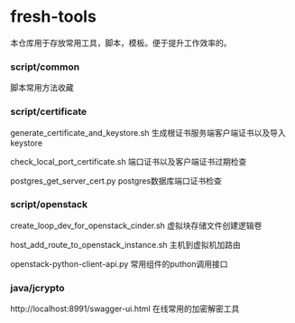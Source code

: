 # fresh-tools

本仓库用于存放常用工具，脚本，模板。便于提升工作效率的。

### script/common

脚本常用方法收藏

### script/certificate

generate_certificate_and_keystore.sh 生成根证书服务端客户端证书以及导入keystore

check_local_port_certificate.sh	端口证书以及客户端证书过期检查	

postgres_get_server_cert.py	postgres数据库端口证书检查

### script/openstack

create_loop_dev_for_openstack_cinder.sh	虚拟块存储文件创建逻辑卷

host_add_route_to_openstack_instance.sh	主机到虚拟机加路由

openstack-python-client-api.py 常用组件的puthon调用接口

### java/jcrypto

http://localhost:8991/swagger-ui.html 在线常用的加密解密工具
